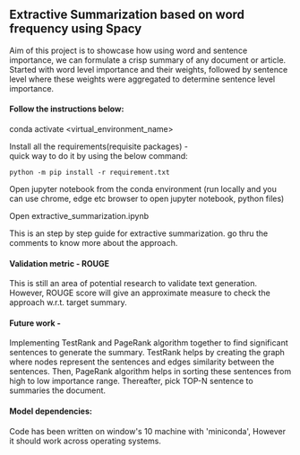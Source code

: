 ## Extractive Summarization based on word frequency using Spacy

Aim of this project is to showcase how using word and sentence importance, we can formulate a crisp summary of any document or article. Started with word level importance and their weights, followed by sentence level where these weights were aggregated to determine sentence level importance. 

#### Follow the instructions below: 

conda activate <virtual_environment_name>

Install all the requirements(requisite packages) -  
    quick way to do it by using the below command: 
    
    python -m pip install -r requirement.txt

Open jupyter notebook from the conda environment (run locally and you can use chrome, edge etc browser to open jupyter notebook, python files)

Open extractive_summarization.ipynb

This is an step by step guide for extractive summarization. go thru the comments to know more about the approach. 

#### Validation metric - ROUGE

This is still an area of potential research to validate text generation. However, ROUGE score will give an approximate measure to check the approach w.r.t. target summary.

#### Future work - 

Implementing TestRank and PageRank algorithm together to find significant sentences to generate the summary. TestRank helps by creating the graph where nodes represent the sentences and edges similarity between the sentences. Then, PageRank algorithm helps in sorting these sentences from high to low importance range. Thereafter, pick TOP-N sentence to summaries the document.

#### Model dependencies: 
Code has been written on window's 10 machine with 'miniconda', However it should work across operating systems. 
